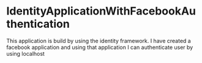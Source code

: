 # IdentityApplicationWithFacebookAuthentication
This application is build by using the identity framework. I have created a facebook application and using that application I can authenticate user by using localhost 
